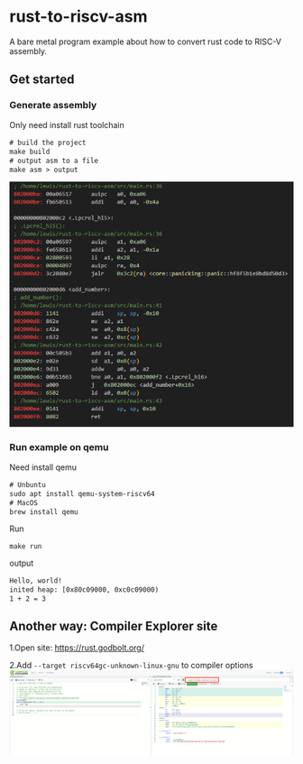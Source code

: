 # rust-to-riscv-asm
A bare metal program example about how to convert rust code to RISC-V assembly.

## Get started

### Generate assembly
Only need install rust toolchain
```shell
# build the project
make build
# output asm to a file
make asm > output
```
![](./screenshots/riscv-asm.png)

### Run example on qemu
Need install qemu
```shell
# Unbuntu
sudo apt install qemu-system-riscv64
# MacOS
brew install qemu
```

Run
```shell
make run
```
output
```
Hello, world!
inited heap: [0x80c09000, 0xc0c09000)
1 + 2 = 3
```

## Another way: Compiler Explorer site
1.Open site: https://rust.godbolt.org/

2.Add `--target riscv64gc-unknown-linux-gnu` to compiler options
![](./screenshots/complier-explorer.png)